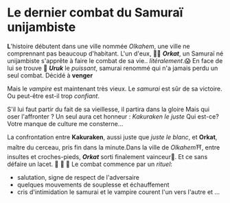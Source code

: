 # Le dernier combat du Samuraï unijambiste 

__L__'histoire débutent dans une ville nommée _Olkahem_, une ville ne comprennant pas beaucoup d'habitant. L'un d'eux, :mage_man: __*Orkat*__, un Samuraï né unijambiste s'apprête à faire le combat de sa vie.. _litéralement_.:scream: En face de lui se trouve :vampire: __*Uruk*__ le *puissant*, samurai renommé qui n'a jamais perdu un seul combat. 
Décidé à __venger__ 

Mais le *vampire* est maintenant très vieux.
Le *samurai* est sûr de sa victoire.
Ou peut-être est-il trop _confiant_.

S'il lui faut partir du fait de sa vieillesse, il partira dans la gloire
Mais qui oser l'affronter ? Un seul aura cet honneur : *Kakuraken le juste*
Qui est-ce? Votre manque de culture me consterne...

La confrontation entre **Kakuraken**, aussi juste que *juste le blanc*, et **Orkat**, maître du cerceau, pris fin dans la minute.Dans la ville de *Olkahem*:shinto_shrine:, entre insultes et croches-pieds, __*Orkat*__ sorti finalement vainceur:1st_place_medal:. Et ce sans défaire un lacet. :foot: :foot: :foot:
Le combat commence par un _rituel_:
* salutation, signe de respect de l'adversaire
* quelques mouvements de souplesse et échauffement
* cris d'intimidation
le samurai et le vampire courent l'un vers l'autre et ...
